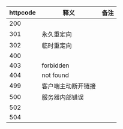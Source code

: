| httpcode         | 释义       | 备注 |
|--------------|------------|----|
| 200 |      |    |
| 301 |永久重定向 | |
| 302 |临时重定向 | |
| 400 |  |    |
| 403| forbidden |    |
| 404| not found| |
| 499|客户端主动断开链接| |
| 500 | 服务器内部错误 | |
| 502 |  | |
| 504 |  | |